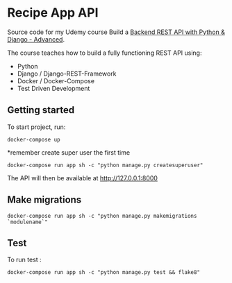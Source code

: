 # Recipe App API

Source code for my Udemy course Build a [Backend REST API with Python & Django - Advanced](http://udemy.com/django-python-advanced/).

The course teaches how to build a fully functioning REST API using:

 - Python
 - Django / Django-REST-Framework
 - Docker / Docker-Compose
 - Test Driven Development

## Getting started

To start project, run:

```
docker-compose up
```

*remember create super user the first time
```
docker-compose run app sh -c "python manage.py createsuperuser"
```

The API will then be available at http://127.0.0.1:8000

## Make migrations
```
docker-compose run app sh -c "python manage.py makemigrations `modulename`"
```

## Test

To run test :
```
docker-compose run app sh -c "python manage.py test && flake8"
```